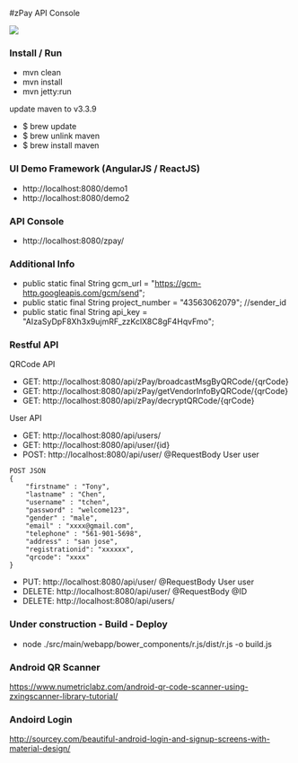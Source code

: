 
#zPay API Console

<img src="http://maggie.clientsbox.com/img/zpay.png">

### Install / Run

* mvn clean
* mvn install
* mvn jetty:run


update maven to v3.3.9
 
* $ brew update
* $ brew unlink maven
* $ brew install maven


### UI Demo Framework (AngularJS / ReactJS)
* http://localhost:8080/demo1
* http://localhost:8080/demo2


### API Console
* http://localhost:8080/zpay/


### Additional Info 
    
* public static final String gcm_url = "https://gcm-http.googleapis.com/gcm/send";
* public static final String project_number = "43563062079";  //sender_id
* public static final String api_key = "AIzaSyDpF8Xh3x9ujmRF_zzKclX8C8gF4HqvFmo";

### Restful API 

QRCode API
* GET: http://localhost:8080/api/zPay/broadcastMsgByQRCode/{qrCode}
* GET: http://localhost:8080/api/zPay/getVendorInfoByQRCode/{qrCode}
* GET: http://localhost:8080/api/zPay/decryptQRCode/{qrCode}


User API
* GET:    http://localhost:8080/api/users/
* GET:    http://localhost:8080/api/user/{id}
* POST:   http://localhost:8080/api/user/   @RequestBody User user

```
POST JSON
{
    "firstname" : "Tony",
    "lastname" : "Chen",
    "username" : "tchen",
    "password" : "welcome123",
    "gender" : "male",
    "email" : "xxxx@gmail.com",
    "telephone" : "561-901-5698",
    "address" : "san jose",
    "registrationid": "xxxxxx",
    "qrcode": "xxxx"
}
```

* PUT:    http://localhost:8080/api/user/   @RequestBody User user
* DELETE: http://localhost:8080/api/user/   @RequestBody @ID
* DELETE: http://localhost:8080/api/users/


### Under construction - Build - Deploy
* node ./src/main/webapp/bower_components/r.js/dist/r.js -o build.js


### Android QR Scanner
https://www.numetriclabz.com/android-qr-code-scanner-using-zxingscanner-library-tutorial/

### Andoird Login
http://sourcey.com/beautiful-android-login-and-signup-screens-with-material-design/